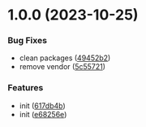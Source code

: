 # 1.0.0 (2023-10-25)


### Bug Fixes

* clean packages ([49452b2](https://gitlab.com/idetik-group/packages/themetik/starter/commit/49452b2cae8ae8c74c35761b10ed7126d85a1921))
* remove vendor ([5c55721](https://gitlab.com/idetik-group/packages/themetik/starter/commit/5c55721478461570442d5d8ae81c7374cafea214))


### Features

* init ([617db4b](https://gitlab.com/idetik-group/packages/themetik/starter/commit/617db4b3e946f3da8a2ccb180a0e0be600657027))
* init ([e68256e](https://gitlab.com/idetik-group/packages/themetik/starter/commit/e68256e66156aaa107345958035b589f17f62c82))
